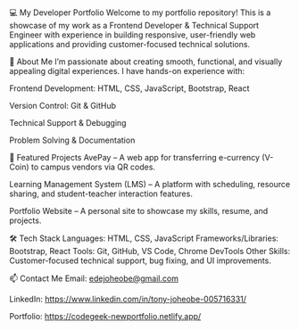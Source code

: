 💻 My Developer Portfolio
Welcome to my portfolio repository! This is a showcase of my work as a Frontend Developer & Technical Support Engineer with experience in building responsive, user-friendly web applications and providing customer-focused technical solutions.

🚀 About Me
I’m passionate about creating smooth, functional, and visually appealing digital experiences.
I have hands-on experience with:

Frontend Development: HTML, CSS, JavaScript, Bootstrap, React

Version Control: Git & GitHub

Technical Support & Debugging

Problem Solving & Documentation

📂 Featured Projects
AvePay – A web app for transferring e-currency (V-Coin) to campus vendors via QR codes.

Learning Management System (LMS) – A platform with scheduling, resource sharing, and student-teacher interaction features.

Portfolio Website – A personal site to showcase my skills, resume, and projects.

🛠 Tech Stack
Languages: HTML, CSS, JavaScript
Frameworks/Libraries: Bootstrap, React
Tools: Git, GitHub, VS Code, Chrome DevTools
Other Skills: Customer-focused technical support, bug fixing, and UI improvements.

📫 Contact Me
Email: edejoheobe@gmail.com

LinkedIn: https://www.linkedin.com/in/tony-joheobe-005716331/

Portfolio: https://codegeek-newportfolio.netlify.app/
